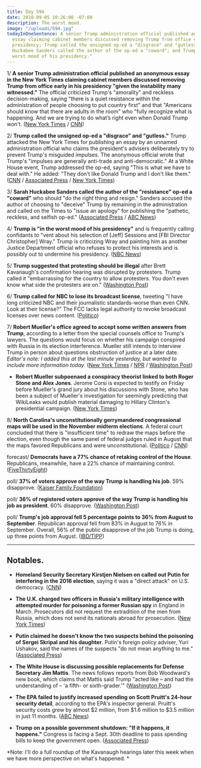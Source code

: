 ```yaml
---
title: Day 594
date: 2018-09-05 10:26:00 -07:00
description: The worst mood.
image: "/uploads/594.jpg"
todayInOneSentence: A senior Trump administration official published an anonymous
  essay claiming cabinet members discussed removing Trump from office early in his
  presidency; Trump called the unsigned op-ed a "disgrace" and "gutless" while Sarah
  Huckabee Sanders called the author of the op-ed a "coward"; and Trump is "in the
  worst mood of his presidency."
---
```


1/ **A senior Trump administration official published an anonymous essay in the New York Times claiming cabinet members discussed removing Trump from office early in his presidency "given the instability many witnessed."** The official criticized Trump's "amorality" and reckless decision-making, saying "there is a quiet resistance within the administration of people choosing to put country first" and that "Americans should know that there are adults in the room" who "fully recognize what is happening. And we are trying to do what’s right even when Donald Trump won't. ([New York Times](https://www.nytimes.com/2018/09/05/opinion/trump-white-house-anonymous-resistance.html) / [CNN](https://www.cnn.com/2018/09/05/politics/nyt-trump-resistance-op-ed/index.html))

2/ **Trump called the unsigned op-ed a "disgrace" and "gutless."** Trump attacked the New York Times for publishing an essay by an unnamed administration official who claims the president's advisers deliberately try to prevent Trump's misguided impulses. The anonymous official wrote that Trump's "impulses are generally anti-trade and anti-democratic." At a White House event, Trump addressed the op-ed, saying "This is what we have to deal with." He added: "They don't like Donald Trump and I don't like them." ([CNN](https://www.cnn.com/2018/09/05/politics/nyt-trump-resistance-op-ed/index.html) / [Associated Press](https://apnews.com/5d62a7c631604b1c9211a2188be4bb39/Anonymous-official-cites-Trump-'amorality'-in-NY-Times-op-ed) / [New York Times](https://www.nytimes.com/2018/09/05/us/politics/trump-new-york-times-anonymous-editorial.html))

3/ **Sarah Huckabee Sanders called the author of the "resistance" op-ed a "coward"** who should "do the right thing and resign." Sanders accused the author of choosing to "deceive" Trump by remaining in the administration and called on the Times to "issue an apology" for publishing the "pathetic, reckless, and selfish op-ed." ([Associated Press](https://apnews.com/76948f196ebb4120b209e24b7a78af83) / [ABC News](https://abcnews.go.com/Politics/wireStory/anonymous-official-cites-trump-amorality-ny-times-op-57629606))

4/ **Trump is "in the worst mood of his presidency"** and is frequently calling confidants to "vent about his selection of \[Jeff\] Sessions and \[FBI Director Christopher\] Wray." Trump is criticizing Wray and painting him as another Justice Department official who refuses to protect his interests and is possibly out to undermine his presidency. ([NBC News](https://www.nbcnews.com/politics/donald-trump/christopher-wray-becomes-latest-target-trump-s-ire-n906326))

5/ **Trump suggested that protesting should be illegal** after Brett Kavanaugh's confirmation hearing was disrupted by protesters. Trump called it "embarrassing for the country to allow protesters. You don't even know what side the protesters are on."  ([Washington Post](https://www.washingtonpost.com/politics/trump-suggests-protesting-should-be-illegal/2018/09/04/11cfd9be-b0a0-11e8-aed9-001309990777_story.html?utm_term=.e8e4b1136452))

6/ **Trump called for NBC to lose its broadcast license**, tweeting "I have long criticized NBC and their journalistic standards-worse than even CNN. Look at their license?" The FCC lacks legal authority to revoke broadcast licenses over news content. ([Politico](https://www.politico.com/story/2018/09/04/trump-nbc-broadcast-licenses-806414))

7/ **Robert Mueller's office agreed to accept some written answers from Trump**, according to a letter from the special counsels office to Trump's lawyers. The questions would focus on whether his campaign conspired with Russia in its election interference. Mueller still intends to interview Trump in person about questions  obstruction of justice at a later date. *Editor's note: I added this at the last minute yesterday, but wanted to include more information today.* ([New York Times](https://www.nytimes.com/2018/09/04/us/politics/mueller-trump-russia-investigation.html) / [NPR](https://www.npr.org/2018/09/05/644737042/special-counsel-reportedly-agrees-to-accept-written-answers-from-president) / [Washington Post](https://www.washingtonpost.com/politics/mueller-tells-trumps-legal-team-that-he-will-accept-written-answers-on-campaign-questions/2018/09/04/63673368-b090-11e8-aed9-001309990777_story.html))

* **Robert Mueller subpoenaed a conspiracy theorist linked to both Roger Stone and Alex Jones**. Jerome Corsi is expected to testify on Friday before Mueller's grand jury about his discussions with Stone, who has been a subject of Mueller's investigation for seemingly predicting that WikiLeaks would publish material damaging to Hillary Clinton's presidential campaign. ([New York Times](https://www.nytimes.com/2018/09/05/us/politics/jerome-corsi-subpoena-mueller-investigation.html))

8/ **North Carolina's unconstitutionally gerrymandered congressional maps will be used in the November midterm elections**. A federal court concluded that there is "insufficient time" to redraw the maps before the election, even though the same panel of federal judges ruled in August that the maps favored Republicans and were unconstitutional. ([Politico](https://www.politico.com/story/2018/09/04/north-carolina-redistricting-midterms-807155) / [CNN](https://www.cnn.com/2018/09/04/politics/north-carolina-court-gerrymander-midterms/index.html))

forecast/ **Democrats have a 77% chance of retaking control of the House**. Republicans, meanwhile, have a 22% chance of maintaining control. ([FiveThirtyEight](https://projects.fivethirtyeight.com/2018-midterm-election-forecast/house/))

poll/ **37% of voters approve of the way Trump is handling his job**. 59% disapprove. ([Kaiser Family Foundation](https://www.kff.org/health-reform/poll-finding/kaiser-health-tracking-poll-late-summer-2018-the-election-pre-existing-conditions-and-surprises-on-medical-bills/))

poll/ **36% of registered voters approve of the way Trump is handling his job as president**. 60% disapprove. ([Washington Post](https://www.washingtonpost.com/page/2010-2019/WashingtonPost/2018/08/31/National-Politics/Polling/question_20686.xml?uuid=UnUesq0MEeiafc0wUE_5Ag))

poll/ **Trump's job approval fell 5 percentage points to 36% from August to September**. Republican approval fell from 83% in August to 76% in September. Overall, 56% of the public disapprove of the job Trump is doing, up three points from August. ([IBD/TIPP](https://www.investors.com/politics/ibdtipp-poll-presidential-approval-direction-of-country/))

---

## Notables.

* **Homeland Security Secretary Kirstjen Nielsen on called out Putin for interfering in the 2016 election**, saying it was a "direct attack" on U.S. democracy. ([CNN](https://www.cnn.com/2018/09/05/politics/kirstjen-nielsen-russian-election-interference/index.html))

* **The U.K. charged two officers in Russia's military intelligence with attempted murder for poisoning a former Russian spy** in England in March. Prosecutors did not request the extradition of the men from Russia, which does not send its nationals abroad for prosecution. ([New York Times](https://www.nytimes.com/2018/09/05/world/europe/russia-uk-novichok-skripal.html))

* **Putin claimed he doesn't know the two suspects behind the poisoning of Sergei Skripal and his daughter**. Putin's foreign policy adviser, Yuri Ushakov, said the names of the suspects "do not mean anything to me." ([Associated Press](https://apnews.com/923de5b021e84a90aef52c856f85f2aa))

* **The White House is discussing possible replacements for Defense Secretary Jim Mattis**. The news follows reports from Bob Woodward's new book, which claims that Mattis said Trump "acted like – and had the understanding of – 'a fifth- or sixth-grader.'" ([Washington Post](https://www.washingtonpost.com/news/josh-rogin/wp/2018/09/05/the-white-house-is-discussing-potential-replacements-for-jim-mattis/))

* **The EPA failed to justify increased spending on Scott Pruitt's 24-hour security detail**, according to the EPA's inspector general. Pruitt's security costs grew by almost $2 million, from $1.6 million to $3.5 million in just 11 months. ([ABC News](https://abcnews.go.com/Politics/epa-watchdog-accuses-agency-failing-justify-scott-pruitts/story?id=57591461))

* **Trump on a possible government shutdown: "If it happens, it happens."** Congress is facing a Sept. 30th deadline to pass spending bills to keep the government open. ([Associated Press](https://apnews.com/894164282b024a24a4766ea237756e53/Trump-says-of-possible-shutdown:-'If-it-happens,-it-happens'))

*Note: I'll do a full roundup of the Kavanaugh hearings later this week when we have more perspective on what's happened. *